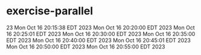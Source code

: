 # exercise-parallel
23
Mon Oct 16 20:15:38 EDT 2023
Mon Oct 16 20:20:00 EDT 2023
Mon Oct 16 20:25:01 EDT 2023
Mon Oct 16 20:30:00 EDT 2023
Mon Oct 16 20:35:00 EDT 2023
Mon Oct 16 20:40:00 EDT 2023
Mon Oct 16 20:45:01 EDT 2023
Mon Oct 16 20:50:00 EDT 2023
Mon Oct 16 20:55:00 EDT 2023
